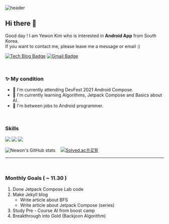 ![header](https://capsule-render.vercel.app/api?type=waving&color=timeAuto&height=300&section=header&text=🍅Newon`s%20Code%20Dream🍰&fontSize=50)


  
 ## Hi there 👋  

 Good day ! I am Yewon Kim who is interested in **Android App** from South Korea.  
 If you want to contact me, please leave me a message or email :)
  
[![Tech Blog Badge](http://img.shields.io/badge/-Tech%20blog-black?style=flat-square&logo=github&link=https://https://newon-universe.github.io/)](https://newon-universe.github.io/)
[![Gmail Badge](https://img.shields.io/badge/Gmail-d14836?style=flat-square&logo=Gmail&logoColor=white&link=mailto:chokovon@gmail.com)](mailto:chokovon@gmail.com)
<!-- [![Linkedin Badge](https://img.shields.io/badge/-LinkedIn-blue?style=flat-square&logo=Linkedin&logoColor=white&link=https://www.linkedin.com/in/seong-yun-byeon-8183a8113/)](https://www.linkedin.com/in/seong-yun-byeon-8183a8113/) -->

  <br/>
  
 ### ✨ My condition  
   - 🌱 I'm currently attending DevFest 2021 Android Compose.  
   - 🎐 I'm currently learning Algorithms, Jetpack Compose and Basics about AI.  
   - 📑 I'm between jobs to Android programmer.  

  <br/>
  
 ### Skills
  
<img src="https://img.shields.io/badge/Android-3DDC84?style=flat-square&logo=Android&logoColor=white"/> <img src="https://img.shields.io/badge/Kotlin-0095D5?style=flat-square&logo=kotlin&logoColor=white"> <img src="https://img.shields.io/badge/C-A8B9CC?style=flat-square&logo=C&logoColor=white">  
  
![Newon's GitHub stats](https://github-readme-stats.vercel.app/api?username=Newon-universe&theme=radical&show_icons=true) 
ﾠ[![Solved.ac프로필](http://mazassumnida.wtf/api/v2/generate_badge?boj=chokovon)](https://solved.ac/chokovon)

  
  -----
  
  <br/>

### Monthly Goals ( ~ 11.30 )
1. Done Jetpack Compose Lab code
2. Make Jekyll blog
   * Write article about BFS
   * Write article about Jetpack Compose (series)
3. Study Pre - Course AI from boost camp
4. Breakthrough into Gold (Backjoon Algorithm)
